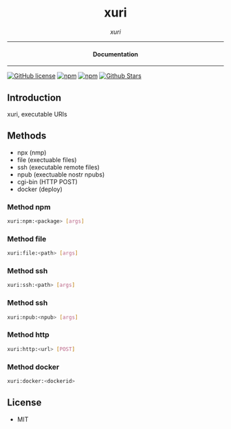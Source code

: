 

<div align="center">  
  <h1>xuri</h1>
</div>

<div align="center">  
<i>xuri</i>
</div>

---

<div align="center">
<h4>Documentation</h4>
</div>

---

[![GitHub license](https://img.shields.io/badge/license-MIT-blue.svg)](https://github.com/melvincarvalho/xuri/blob/gh-pages/LICENSE)
[![npm](https://img.shields.io/npm/v/xuri)](https://npmjs.com/package/xuri)
[![npm](https://img.shields.io/npm/dw/xuri.svg)](https://npmjs.com/package/xuri)
[![Github Stars](https://img.shields.io/github/stars/melvincarvalho/xuri.svg)](https://github.com/melvincarvalho/xuri/)

## Introduction

xuri, executable URIs

## Methods

- npx (nmp)
- file (exectuable files)
- ssh (executable remote files)
- npub (exectuable nostr npubs)
- cgi-bin (HTTP POST)
- docker (deploy)

### Method npm

```bash
xuri:npm:<package> [args]
```

### Method file

```bash
xuri:file:<path> [args]
```

### Method ssh

```bash
xuri:ssh:<path> [args]
```


### Method ssh

```bash
xuri:npub:<npub> [args]
```


### Method http

```bash
xuri:http:<url> [POST]
```

### Method docker

```bash
xuri:docker:<dockerid> 
```


## License

- MIT

